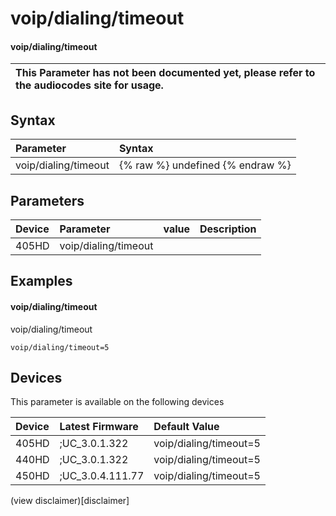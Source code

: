 ﻿---
description: voip/dialing/timeout
search:
    keywords: ['voip','dialing','timeout']
---

# voip/dialing/timeout

#### voip/dialing/timeout


| This Parameter has not been documented yet, please refer to the audiocodes site for usage.  |
| :--- |

## Syntax
| Parameter | Syntax |
| :--- | :--- |
|voip/dialing/timeout | {% raw %} undefined {% endraw %} |

## Parameters
|Device|Parameter|value|Description|
|:---|:---|:---|:---|
| 405HD | voip/dialing/timeout |  |  |

## Examples
#### voip/dialing/timeout

voip/dialing/timeout

```
voip/dialing/timeout=5
```

## Devices
This parameter is available on the following devices

| Device | Latest Firmware | Default Value |
|:---|:---|:---|
| 405HD | ;UC_3.0.1.322 | voip/dialing/timeout=5 
| 440HD | ;UC_3.0.1.322 | voip/dialing/timeout=5 
| 450HD | ;UC_3.0.4.111.77 | voip/dialing/timeout=5 

(view disclaimer)[disclaimer]
